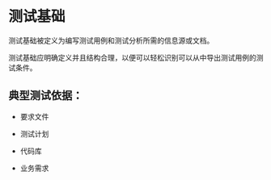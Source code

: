 # 测试基础

测试基础被定义为编写测试用例和测试分析所需的信息源或文档。

测试基础应明确定义并且结构合理，以便可以轻松识别可以从中导出测试用例的测试条件。

## 典型测试依据：

* 要求文件

* 测试计划

* 代码库

* 业务需求
